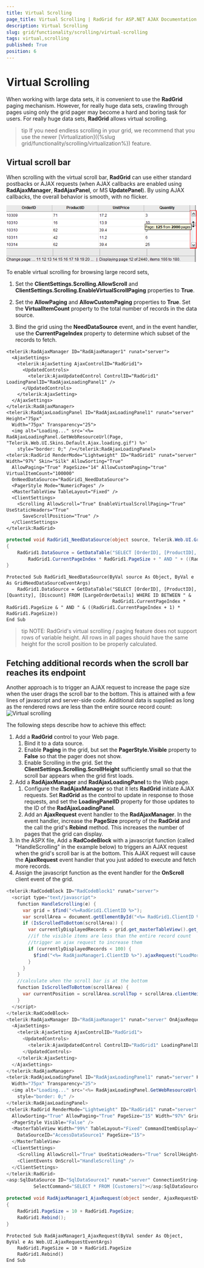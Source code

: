 ```yaml
---
title: Virtual Scrolling
page_title: Virtual Scrolling | RadGrid for ASP.NET AJAX Documentation
description: Virtual Scrolling
slug: grid/functionality/scrolling/virtual-scrolling
tags: virtual,scrolling
published: True
position: 6
---
```


# Virtual Scrolling



When working with large data sets, it is convenient to use the **RadGrid** paging mechanism. However, for really huge data sets, crawling through pages using only the grid pager may become a hard and boring task for users. For really huge data sets, **RadGrid** allows virtual scrolling.

>tip If you need endless scrolling in your grid, we recommend that you use the newer [Virtualization]({%slug grid/functionality/scrolling/virtualization%}) feature.

## Virtual scroll bar

When scrolling with the virtual scroll bar, **RadGrid** can use either standard postbacks or AJAX requests (when AJAX callbacks are enabled using **RadAjaxManager**, **RadAjaxPanel**, or MS **UpdatePanel**). By using AJAX callbacks, the overall behavior is smooth, with no flicker.

![Virtual Paging/Scrolling](images/grd_VirtualPaging_markedup.png)

To enable virtual scrolling for browsing large record sets,

1. Set the **ClientSettings.Scrolling.AllowScroll** and **ClientSettings.Scrolling.EnableVirtualScrollPaging** properties to **True**.

2. Set the **AllowPaging** and **AllowCustomPaging** properties to **True**. Set the **VirtualItemCount** property to the total number of records in the data source.

3. Bind the grid using the **NeedDataSource** event, and in the event handler, use the **CurrentPageIndex** property to determine which subset of the records to fetch.



````ASP.NET
<telerik:RadAjaxManager ID="RadAjaxManager1" runat="server">
  <AjaxSettings>
    <telerik:AjaxSetting AjaxControlID="RadGrid1">
      <UpdatedControls>
        <telerik:AjaxUpdatedControl ControlID="RadGrid1" LoadingPanelID="RadAjaxLoadingPanel1" />
      </UpdatedControls>
    </telerik:AjaxSetting>
  </AjaxSettings>
</telerik:RadAjaxManager>
<telerik:RadAjaxLoadingPanel ID="RadAjaxLoadingPanel1" runat="server" Height="75px"
  Width="75px" Transparency="25">
  <img alt="Loading..." src='<%= RadAjaxLoadingPanel.GetWebResourceUrl(Page, "Telerik.Web.UI.Skins.Default.Ajax.loading.gif") %>'
    style="border: 0;" /></telerik:RadAjaxLoadingPanel>
<telerik:RadGrid RenderMode="Lightweight" ID="RadGrid1" runat="server" Width="97%" Skin="Silk" AllowSorting="True"
  AllowPaging="True" PageSize="14" AllowCustomPaging="true" VirtualItemCount="100000"
  OnNeedDataSource="RadGrid1_NeedDataSource">
  <PagerStyle Mode="NumericPages" />
  <MasterTableView TableLayout="Fixed" />
  <ClientSettings>
    <Scrolling AllowScroll="True" EnableVirtualScrollPaging="True" UseStaticHeaders="True"
      SaveScrollPosition="True" />
  </ClientSettings>
</telerik:RadGrid>
````
````C#
protected void RadGrid1_NeedDataSource(object source, Telerik.Web.UI.GridNeedDataSourceEventArgs e)
{
    RadGrid1.DataSource = GetDataTable("SELECT [OrderID], [ProductID], [Quantity], [Discount] FROM [LargeOrderDetails] WHERE ID BETWEEN " + 
        RadGrid1.CurrentPageIndex * RadGrid1.PageSize + " AND " + ((RadGrid1.CurrentPageIndex + 1) * RadGrid1.PageSize));
}
````
````VB
Protected Sub RadGrid1_NeedDataSource(ByVal source As Object, ByVal e As GridNeedDataSourceEventArgs)
    RadGrid1.DataSource = GetDataTable("SELECT [OrderID], [ProductID], [Quantity], [Discount] FROM [LargeOrderDetails] WHERE ID BETWEEN " &
                                       RadGrid1.CurrentPageIndex * RadGrid1.PageSize & " AND " & ((RadGrid1.CurrentPageIndex + 1) * RadGrid1.PageSize))
End Sub
````


>tip NOTE: RadGrid's virtual scrolling / paging feature does not support rows of variable height. All rows in all pages should have the same height for the scroll position to be properly calculated.
>


## Fetching additional records when the scroll bar reaches its endpoint

Another approach is to trigger an AJAX request to increase the page size when the user drags the scroll bar to the bottom. This is attained with a few lines of javascript and server-side code. Additional data is supplied as long as the rendered rows are less than the entire source record count:
![Virtual scrolling](images/GoogleStyleScroll.PNG)

The following steps describe how to achieve this effect:

1. Add a **RadGrid** control to your Web page.
	1. Bind it to a data source.
	2. Enable **Paging** in the grid, but set the **PagerStyle.Visible** property to **False** so that the pager does not show.
	3. Enable Scrolling in the grid. Set the **ClientSettings.Scrolling.ScrollHeight** sufficiently small so that the scroll bar appears when the grid first loads.
2. Add a **RadAjaxManager** and **RadAjaxLoadingPanel** to the Web page.
	1. Configure the **RadAjaxManager** so that it lets **RadGrid** initiate AJAX requests. Set **RadGrid** as the control to update in response to those requests, and set the **LoadingPanelID** property for those updates to the ID of the **RadAjaxLoadingPanel**.
	2. Add an **AjaxRequest** event handler to the **RadAjaxManager**. In the event handler, increase the **PageSize** property of the **RadGrid** and the call the grid's **Rebind** method. This increases the number of pages that the grid can display.
3. In the ASPX file, Add a **RadCodeBlock** with a javascript function (called "HandleScrolling" in the example below) to triggers an AJAX request when the grid's scroll bar is at the bottom. This AJAX request will cause the **AjaxRequest** event handler that you just added to execute and fetch more records.
4. Assign the javascript function as the event handler for the **OnScroll** client event of the grid.

````C#
<telerik:RadCodeBlock ID="RadCodeBlock1" runat="server">
  <script type="text/javascript">
    function HandleScrolling(e) {
      var grid = $find("<%=RadGrid1.ClientID %>");
      var scrollArea = document.getElementById("<%= RadGrid1.ClientID %>" + "_GridData");
      if (IsScrolledToBottom(scrollArea)) {
        var currentlyDisplayedRecords = grid.get_masterTableView().get_pageSize() * (grid.get_masterTableView().get_currentPageIndex() + 1);
        //if the visible items are less than the entire record count  
        //trigger an ajax request to increase them     
        if (currentlyDisplayedRecords < 100) {
          $find("<%= RadAjaxManager1.ClientID %>").ajaxRequest("LoadMoreRecords");
        }
      }
    }
    //calculate when the scroll bar is at the bottom   
    function IsScrolledToBottom(scrollArea) {
      var currentPosition = scrollArea.scrollTop + scrollArea.clientHeight; return currentPosition == scrollArea.scrollHeight;
    }  
  </script>
</telerik:RadCodeBlock>
<telerik:RadAjaxManager ID="RadAjaxManager1" runat="server" OnAjaxRequest="RadAjaxManager1_AjaxRequest">
  <AjaxSettings>
    <telerik:AjaxSetting AjaxControlID="RadGrid1">
      <UpdatedControls>
        <telerik:AjaxUpdatedControl ControlID="RadGrid1" LoadingPanelID="RadAjaxLoadingPanel1" />
      </UpdatedControls>
    </telerik:AjaxSetting>
  </AjaxSettings>
</telerik:RadAjaxManager>
<telerik:RadAjaxLoadingPanel ID="RadAjaxLoadingPanel1" runat="server" Height="75px"
  Width="75px" Transparency="25">
  <img alt="Loading..." src='<%= RadAjaxLoadingPanel.GetWebResourceUrl(Page, "Telerik.Web.UI.Skins.Default.Ajax.loading.gif") %>'
    style="border: 0;" />
</telerik:RadAjaxLoadingPanel>
<telerik:RadGrid RenderMode="Lightweight" ID="RadGrid1" runat="server" Skin="Silk" DataSourceID="SqlDataSource1"
  AllowSorting="True" AllowPaging="True" PageSize="15" Width="97%" GridLines="None">
  <PagerStyle Visible="False" />
  <MasterTableView Width="99%" TableLayout="Fixed" CommandItemDisplay="None" CurrentResetPageIndexAction="SetPageIndexToFirst"
    DataSourceID="AccessDataSource1" PageSize="15">
  </MasterTableView>
  <ClientSettings>
    <Scrolling AllowScroll="True" UseStaticHeaders="True" ScrollHeight="100px" />
    <ClientEvents OnScroll="HandleScrolling" />
  </ClientSettings>
</telerik:RadGrid>
<asp:SqlDataSource ID="SqlDataSource1" runat="server" ConnectionString="<%$ ConnectionStrings:NorthwindConnectionString %>"
          SelectCommand="SELECT * FROM [Customers]"></asp:SqlDataSource>
````





````C#
protected void RadAjaxManager1_AjaxRequest(object sender, AjaxRequestEventArgs e)
{
    RadGrid1.PageSize = 10 + RadGrid1.PageSize;
    RadGrid1.Rebind();
}	
````
````VB
Protected Sub RadAjaxManager1_AjaxRequest(ByVal sender As Object, ByVal e As Web.UI.AjaxRequestEventArgs)
    RadGrid1.PageSize = 10 + RadGrid1.PageSize
    RadGrid1.Rebind()
End Sub
````

